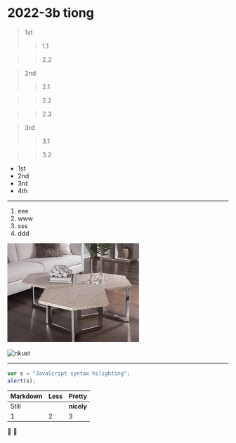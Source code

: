 # 2022-3b tiong

> 1st
>> 1.1

>> 2.2

> 2nd
>> 2.1

>> 2.2

>> 2.3

> 3rd
>> 3.1

>> 3.2

* 1st
* 2nd
* 3rd
* 4th

---

1. eee
2. www
3. sss
4. ddd

![table](table.png "table")

![nkust](https://user-images.githubusercontent.com/113968626/191193410-4a2636da-ca88-45de-9cce-36aaed12f7cf.png)


---

```JavaScript
var s = "JavaScript syntax hilighting";
alert(s);
```

| **Markdown**        | **Less**           | **Pretty**  |
| :------------- |:-------------| :-----|
|Still          |   |**nicely**|
|1              |2              |3         |

🍎
🐷

